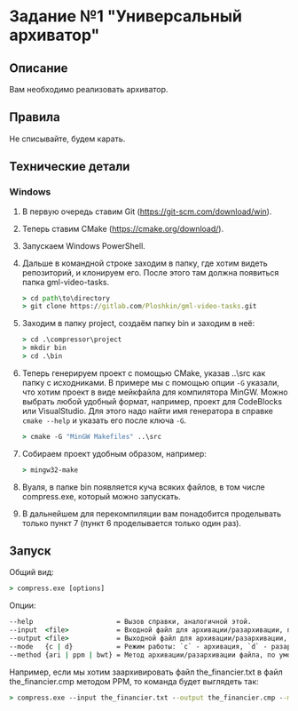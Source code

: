 # Задание №1 **"Универсальный архиватор"**

## Описание
Вам необходимо реализовать архиватор.

## Правила
Не списывайте, будем карать.

## Технические детали
### **Windows**
1. В первую очередь ставим Git (https://git-scm.com/download/win).
2. Теперь ставим CMake (https://cmake.org/download/).
3. Запускаем Windows PowerShell.
4. Дальше в командной строке заходим в папку, где хотим видеть репозиторий,
и клонируем его. После этого там должна появиться папка gml-video-tasks.

    ```cmd
    > cd path\to\directory
    > git clone https://gitlab.com/Ploshkin/gml-video-tasks.git
    ```
    
5. Заходим в папку project, создаём папку bin и заходим в неё:

    ```cmd
    > cd .\compressor\project
    > mkdir bin
    > cd .\bin

    ```
    
6. Теперь генерируем проект с помощью CMake, указав ..\src как папку с исходниками.
В примере мы с помощью опции `-G` указали, что хотим проект в виде мейкфайла для компилятора MinGW.
Можно выбрать любой удобный формат, например, проект для CodeBlocks или VisualStudio.
Для этого надо найти имя генератора в справке `cmake --help` и указать его после ключа `-G`.

    ```cmd
    > cmake -G "MinGW Makefiles" ..\src
    ```

7. Собираем проект удобным образом, например:

    ```cmd
    > mingw32-make
    ```

8. Вуаля, в папке bin появляется куча всяких файлов, в том числе compress.exe, который можно запускать.
9. В дальнейшем для перекомпиляции вам понадобится проделывать только пункт 7 (пункт 6 проделывается только один раз).

## Запуск
Общий вид:

```cmd
> compress.exe [options]
```
Опции:

```cmd
--help                     = Вызов справки, аналогичной этой.
--input  <file>            = Входной файл для архивации/разархивации, по умолчанию `input.txt`.
--output <file>            = Выходной файл для архивации/разархивации, по умолчанию `output.txt`.
--mode   {c | d}           = Режим работы: `c` - архивация, `d` - разархивация; по умолчанию `c`.
--method {ari | ppm | bwt} = Метод архивации/разархивации файла, по умолчанию `ari`.
```

Например, если мы хотим заархивировать файл the_financier.txt в файл the_financier.cmp методом PPM, то команда будет выглядеть так:

```cmd
> compress.exe --input the_financier.txt --output the_financier.cmp --mode c --method ppm
```